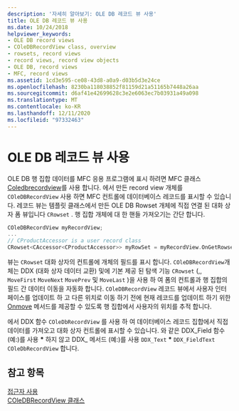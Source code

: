 ```yaml
---
description: '자세히 알아보기: OLE DB 레코드 뷰 사용'
title: OLE DB 레코드 뷰 사용
ms.date: 10/24/2018
helpviewer_keywords:
- OLE DB record views
- COleDBRecordView class, overview
- rowsets, record views
- record views, record view objects
- OLE DB, record views
- MFC, record views
ms.assetid: 1cd3e595-ce08-43d8-a0a9-d03b5d3e24ce
ms.openlocfilehash: 8230ba118038852f81159d21a51165b7448a26aa
ms.sourcegitcommit: d6af41e42699628c3e2e6063ec7b03931a49a098
ms.translationtype: MT
ms.contentlocale: ko-KR
ms.lasthandoff: 12/11/2020
ms.locfileid: "97332463"
---
```

# <a name="using-ole-db-record-views"></a>OLE DB 레코드 뷰 사용

OLE DB 행 집합 데이터를 MFC 응용 프로그램에 표시 하려면 MFC 클래스 [Coledbrecordview](../../mfc/reference/coledbrecordview-class.md)를 사용 합니다. 에서 만든 record view 개체를 `COleDBRecordView` 사용 하면 MFC 컨트롤에 데이터베이스 레코드를 표시할 수 있습니다. 레코드 뷰는 템플릿 클래스에서 만든 OLE DB Rowset 개체에 직접 연결 된 대화 상자 폼 뷰입니다 `CRowset` . 행 집합 개체에 대 한 핸들 가져오기는 간단 합니다.

```cpp
COleDBRecordView myRecordView;
...
// CProductAccessor is a user record class
CRowset<CAccessor<CProductAccessor>> myRowSet = myRecordView.OnGetRowset();
```

뷰는 `CRowset` 대화 상자의 컨트롤에 개체의 필드를 표시 합니다. `COleDBRecordView`개체는 DDX (대화 상자 데이터 교환) 및에 기본 제공 된 탐색 기능 `CRowset` (,, `MoveFirst` `MoveNext` `MovePrev` 및 `MoveLast` )을 사용 하 여 폼의 컨트롤과 행 집합의 필드 간 데이터 이동을 자동화 합니다. `COleDBRecordView` 레코드 뷰에서 사용자 인터페이스를 업데이트 하 고 다른 위치로 이동 하기 전에 현재 레코드를 업데이트 하기 위한 [Onmove](../../mfc/reference/coledbrecordview-class.md#onmove) 메서드를 제공할 수 있도록 행 집합에서 사용자의 위치를 추적 합니다.

에서 DDX 함수 `COleDbRecordView` 를 사용 하 여 데이터베이스 레코드 집합에서 직접 데이터를 가져오고 대화 상자 컨트롤에 표시할 수 있습니다. 와 같은  DDX_Field 함수 (예:)를 사용 <strong>\*</strong> 하지 않고 DDX_ 메서드 (예:)를 사용 `DDX_Text`  <strong>\*</strong> `DDX_FieldText` `COleDbRecordView` 합니다.

## <a name="see-also"></a>참고 항목

[접근자 사용](../../data/oledb/using-accessors.md)<br/>
[COleDBRecordView 클래스](../../mfc/reference/coledbrecordview-class.md)<br/>

